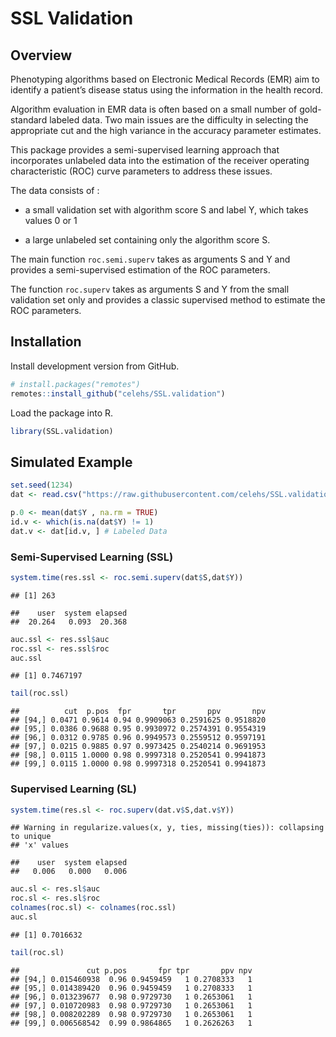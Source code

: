 SSL Validation
================

## Overview

Phenotyping algorithms based on Electronic Medical Records (EMR) aim to
identify a patient’s disease status using the information in the health
record.

Algorithm evaluation in EMR data is often based on a small number of
gold-standard labeled data. Two main issues are the difficulty in
selecting the appropriate cut and the high variance in the accuracy
parameter estimates.

This package provides a semi-supervised learning approach that
incorporates unlabeled data into the estimation of the receiver
operating characteristic (ROC) curve parameters to address these issues.

The data consists of :

  - a small validation set with algorithm score S and label Y, which
    takes values 0 or 1

  - a large unlabeled set containing only the algorithm score S.

The main function `roc.semi.superv` takes as arguments S and Y and
provides a semi-supervised estimation of the ROC parameters.

The function `roc.superv` takes as arguments S and Y from the small
validation set only and provides a classic supervised method to estimate
the ROC parameters.

## Installation

Install development version from GitHub.

``` r
# install.packages("remotes")
remotes::install_github("celehs/SSL.validation")
```

Load the package into R.

``` r
library(SSL.validation)
```

## Simulated Example

``` r
set.seed(1234)
dat <- read.csv("https://raw.githubusercontent.com/celehs/SSL.validation/master/data-raw/data.csv")
```

``` r
p.0 <- mean(dat$Y , na.rm = TRUE)
id.v <- which(is.na(dat$Y) != 1)
dat.v <- dat[id.v, ] # Labeled Data 
```

### Semi-Supervised Learning (SSL)

``` r
system.time(res.ssl <- roc.semi.superv(dat$S,dat$Y))
```

    ## [1] 263

    ##    user  system elapsed 
    ##  20.264   0.093  20.368

``` r
auc.ssl <- res.ssl$auc
roc.ssl <- res.ssl$roc
auc.ssl
```

    ## [1] 0.7467197

``` r
tail(roc.ssl)
```

    ##          cut  p.pos  fpr       tpr       ppv       npv
    ## [94,] 0.0471 0.9614 0.94 0.9909063 0.2591625 0.9518820
    ## [95,] 0.0386 0.9688 0.95 0.9930972 0.2574391 0.9554319
    ## [96,] 0.0312 0.9785 0.96 0.9949573 0.2559512 0.9597191
    ## [97,] 0.0215 0.9885 0.97 0.9973425 0.2540214 0.9691953
    ## [98,] 0.0115 1.0000 0.98 0.9997318 0.2520541 0.9941873
    ## [99,] 0.0115 1.0000 0.98 0.9997318 0.2520541 0.9941873

### Supervised Learning (SL)

``` r
system.time(res.sl <- roc.superv(dat.v$S,dat.v$Y))
```

    ## Warning in regularize.values(x, y, ties, missing(ties)): collapsing to unique
    ## 'x' values

    ##    user  system elapsed 
    ##   0.006   0.000   0.006

``` r
auc.sl <- res.sl$auc
roc.sl <- res.sl$roc
colnames(roc.sl) <- colnames(roc.ssl)
auc.sl
```

    ## [1] 0.7016632

``` r
tail(roc.sl)
```

    ##               cut p.pos       fpr tpr       ppv npv
    ## [94,] 0.015460938  0.96 0.9459459   1 0.2708333   1
    ## [95,] 0.014389420  0.96 0.9459459   1 0.2708333   1
    ## [96,] 0.013239677  0.98 0.9729730   1 0.2653061   1
    ## [97,] 0.010720983  0.98 0.9729730   1 0.2653061   1
    ## [98,] 0.008202289  0.98 0.9729730   1 0.2653061   1
    ## [99,] 0.006568542  0.99 0.9864865   1 0.2626263   1
